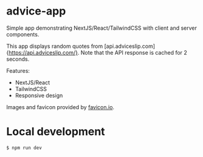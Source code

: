 # advice-app

Simple app demonstrating NextJS/React/TailwindCSS with client and server components.

This app displays random quotes from [api.adviceslip.com]{https://api.adviceslip.com/}. Note that the API response is cached for 2 seconds.

Features:
* NextJS/React
* TailwindCSS
* Responsive design

Images and favicon provided by [favicon.io](https://favicon.io/).

# Local development

```
$ npm run dev
```

